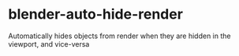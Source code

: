 # blender-auto-hide-render
Automatically hides objects from render when they are hidden in the viewport, and vice-versa
